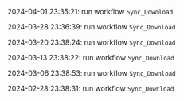 2024-04-01 23:35:21: run workflow `Sync_Download` 

2024-03-28 23:36:39: run workflow `Sync_Download` 

2024-03-20 23:38:24: run workflow `Sync_Download` 

2024-03-13 23:38:22: run workflow `Sync_Download` 

2024-03-06 23:38:53: run workflow `Sync_Download` 

2024-02-28 23:38:31: run workflow `Sync_Download` 


